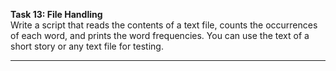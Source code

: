 **Task 13: File Handling**  
Write a script that reads the contents of a text file, counts the occurrences of each word, and prints the word frequencies. You can use the text of a short story or any text file for testing.  
___